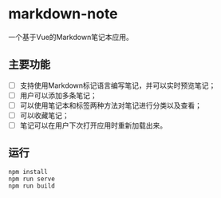 # markdown-note

一个基于Vue的Markdown笔记本应用。

## 主要功能

- [ ] 支持使用Markdown标记语言编写笔记，并可以实时预览笔记；
- [ ] 用户可以添加多条笔记；
- [ ] 可以使用笔记本和标签两种方法对笔记进行分类以及查看；
- [ ] 可以收藏笔记；
- [ ] 笔记可以在用户下次打开应用时重新加载出来。

## 运行

```
npm install
npm run serve
npm run build
```
